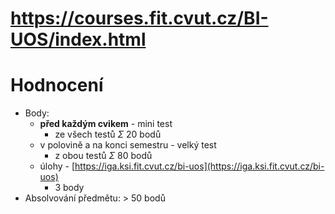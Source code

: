 # https://courses.fit.cvut.cz/BI-UOS/index.html
# Hodnocení
- Body:
	- **před každým cvikem** - mini test
		- ze všech testů $\Sigma$ 20 bodů
	- v polovině a na konci semestru - velký test
		- z obou testů $\Sigma$ 80 bodů
	- úlohy - [https://iga.ksi.fit.cvut.cz/bi-uos](https://iga.ksi.fit.cvut.cz/bi-uos)
		- 3 body
- Absolvování předmětu: > 50 bodů